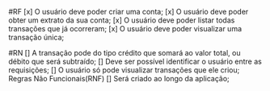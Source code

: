 #RF
[x] O usuário deve poder criar uma conta;
[x] O usuário deve poder obter um extrato da sua conta;
[x] O usuário deve poder listar todas transações que já ocorreram;
[x] O usuário deve poder visualizar uma transação única;

#RN
[] A transação pode do tipo crédito que somará ao valor total, ou débito que será subtraído;
[] Deve ser possível identificar o usuário entre as requisições;
[] O usuário só pode visualizar transações que ele criou;
Regras Não Funcionais(RNF)
[] Será criado ao longo da aplicação;